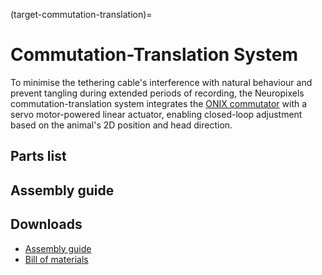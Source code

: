 (target-commutation-translation)=
# Commutation-Translation System
To minimise the tethering cable's interference with natural behaviour and prevent tangling during extended periods of recording, the Neuropixels commutation-translation system integrates the [ONIX commutator](https://open-ephys.org/commutator-info) with a servo motor-powered linear actuator, enabling closed-loop adjustment based on the animal's 2D position and head direction. 

## Parts list

## Assembly guide

## Downloads
- [Assembly guide](../../downloads/Linear-Commutator-Guideline-Final-1.pdf)
- [Bill of materials](../../downloads/Lienar-Commutator-BOM.xlsx)